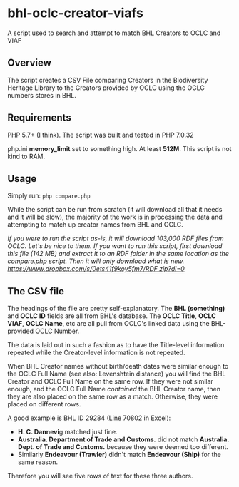 # bhl-oclc-creator-viafs
A script used to search and attempt to match BHL Creators to OCLC and VIAF

## Overview
The script creates a CSV File comparing Creators in the Biodiversity Heritage Library to the Creators provided by OCLC using the OCLC numbers stores in BHL.
## Requirements

PHP 5.7+ (I think). The script was built and tested in PHP 7.0.32

php.ini **memory_limit** set to something high. At least **512M**. This script is not kind to RAM.

## Usage

Simply run: `php compare.php`

While the script can be run from scratch (it will download all that it needs and it will be slow), the majority of the work is in processing the data and attempting to match up creator names from BHL and OCLC. 

*If you were to run the script as-is, it will download 103,000 RDF files from OCLC. Let's be nice to them. If you want to run this script, first download this file (142 MB) and extract it to an RDF folder in the same location as the compare.php script. Then it will only download what is new. https://www.dropbox.com/s/0ets41f9koy5fm7/RDF.zip?dl=0*


## The CSV file

The headings of the file are pretty self-explanatory. The **BHL (something)** and **OCLC ID** fields are all from BHL's database. The **OCLC Title**, **OCLC VIAF**, **OCLC Name**, etc are all pull from OCLC's linked data using the BHL-provided OCLC Number.

The data is laid out in such a fashion as to have the Title-level information repeated while the Creator-level information is not repeated. 

When BHL Creator names without birth/death dates were similar enough to the OCLC Full Name (see also: Levenshtein distance) you will find the BHL Creator and OCLC Full Name on the same row. If they were not similar enough, and the OCLC Full Name *contained* the BHL Creator name, then they are also placed on the same row as a match. Otherwise, they were placed on different rows. 

A good example is BHL ID 29284 (Line 70802 in Excel): 

* **H. C. Dannevi**g matched just fine.
* **Australia. Department of Trade and Customs.** did not match **Australia. Dept. of Trade and Customs.** because they were deemed too different.
* Similarly **Endeavour (Trawler)** didn't match **Endeavour (Ship)** for the same reason.

Therefore you will see five rows of text for these three authors.
